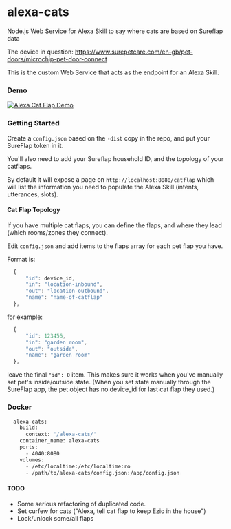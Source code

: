 # alexa-cats
Node.js Web Service for Alexa Skill to say where cats are based on Sureflap data

The device in question: https://www.surepetcare.com/en-gb/pet-doors/microchip-pet-door-connect

This is the custom Web Service that acts as the endpoint for an Alexa Skill.

### Demo

[![Alexa Cat Flap Demo](https://img.youtube.com/vi/2CwArWuvpXA/0.jpg)](https://www.youtube.com/watch?v=2CwArWuvpXA)

### Getting Started
Create a `config.json` based on the `-dist` copy in the repo, and put your SureFlap token in it.

You'll also need to add your Sureflap household ID, and the topology of your catflaps.

By default it will expose a page on `http://localhost:8080/catflap` which will list the information you need to populate the Alexa Skill (intents, utterances, slots).

#### Cat Flap Topology

If you have multiple cat flaps, you can define the flaps, and where they lead (which rooms/zones they connect).

Edit `config.json` and add items to the flaps array for each pet flap you have.

Format is:

```javascript
  {
      "id": device_id,
      "in": "location-inbound",
      "out": "location-outbound",
      "name": "name-of-catflap"
  },
```

for example:

```javascript
  {
      "id": 123456,
      "in": "garden room",
      "out": "outside",
      "name": "garden room"
  },
```

leave the final `"id": 0` item. This makes sure it works when you've manually set pet's inside/outside state. (When you set state manually through the SureFlap app, the pet object has no device_id for last cat flap they used.)

### Docker

```Dockerfile
  alexa-cats:
    build:
      context: '/alexa-cats/'
    container_name: alexa-cats
    ports:
      - 4040:8080
    volumes:
      - /etc/localtime:/etc/localtime:ro
      - /path/to/alexa-cats/config.json:/app/config.json
```

#### TODO

* Some serious refactoring of duplicated code.
* Set curfew for cats ("Alexa, tell cat flap to keep Ezio in the house")
* Lock/unlock some/all flaps

